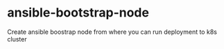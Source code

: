 # ansible-bootstrap-node
Create ansible boostrap node from where you can run deployment to k8s cluster

